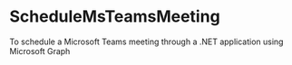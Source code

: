 # ScheduleMsTeamsMeeting
To schedule a Microsoft Teams meeting through a .NET application using Microsoft Graph
